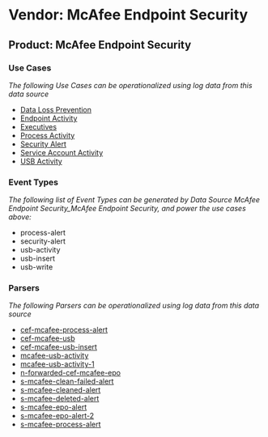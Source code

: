 Vendor: McAfee Endpoint Security
================================
Product: McAfee Endpoint Security
---------------------------------

### Use Cases

_The following Use Cases can be operationalized using log data from this data source_

* [Data Loss Prevention](../UseCases/usecase_data_loss_prevention.md)
* [Endpoint Activity](../UseCases/usecase_endpoint_activity.md)
* [Executives](../UseCases/usecase_executives.md)
* [Process Activity](../UseCases/usecase_process_activity.md)
* [Security Alert](../UseCases/usecase_security_alert.md)
* [Service Account Activity](../UseCases/usecase_service_account_activity.md)
* [USB Activity](../UseCases/usecase_usb_activity.md)


### Event Types

_The following list of Event Types can be generated by Data Source McAfee Endpoint Security_McAfee Endpoint Security, and power the use cases above:_

- process-alert
- security-alert
- usb-activity
- usb-insert
- usb-write


### Parsers

_The following Parsers can be operationalized using log data from this data source_

* [cef-mcafee-process-alert](../Parsers/parserContent_cef-mcafee-process-alert.md)
* [cef-mcafee-usb](../Parsers/parserContent_cef-mcafee-usb.md)
* [cef-mcafee-usb-insert](../Parsers/parserContent_cef-mcafee-usb-insert.md)
* [mcafee-usb-activity](../Parsers/parserContent_mcafee-usb-activity.md)
* [mcafee-usb-activity-1](../Parsers/parserContent_mcafee-usb-activity-1.md)
* [n-forwarded-cef-mcafee-epo](../Parsers/parserContent_n-forwarded-cef-mcafee-epo.md)
* [s-mcafee-clean-failed-alert](../Parsers/parserContent_s-mcafee-clean-failed-alert.md)
* [s-mcafee-cleaned-alert](../Parsers/parserContent_s-mcafee-cleaned-alert.md)
* [s-mcafee-deleted-alert](../Parsers/parserContent_s-mcafee-deleted-alert.md)
* [s-mcafee-epo-alert](../Parsers/parserContent_s-mcafee-epo-alert.md)
* [s-mcafee-epo-alert-2](../Parsers/parserContent_s-mcafee-epo-alert-2.md)
* [s-mcafee-process-alert](../Parsers/parserContent_s-mcafee-process-alert.md)
